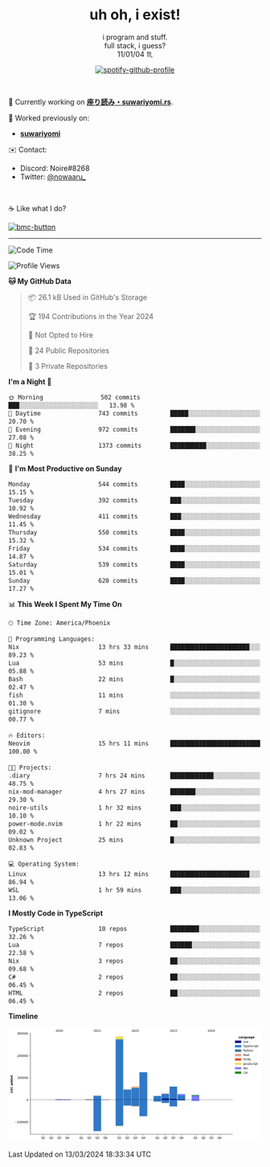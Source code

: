 <!--
**Nowaaru/nowaaru** is a ✨ _special_ ✨ repository because its `README.md` (this file) appears on your GitHub profile.

Here are some ideas to get you started:

- 🔭 I’m currently working on ...
- 🌱 I’m currently learning ...
- 👯 I’m looking to collaborate on ...
- 🤔 I’m looking for help with ...
- 💬 Ask me about ...
- 📫 How to reach me: ...
- 😄 Pronouns: ...
- ⚡ Fun fact: ...
-->

<h1 align="center"> uh oh, i exist!</h1>

<p align="center">
  i program and stuff.<br/>
  full stack, i guess?<br/>
  11/01/04 ♏ 
</p>

<!--
<p align="center">
╭──────────────────────────╮<br/>
│                        <a href="https://open.spotify.com/track/5iY3ZEHlQGFosdnROBDIg7?si=d7fd7fe8c7a747a1">Lavender</a>                      │<br/>
│               <a href="https://open.spotify.com/artist/6oeSQ4qmDQ7n89Rdt6tLLn?si=2773a05ce8b94a6c"><code>Rav</code></a>, <a href="https://open.spotify.com/artist/3vxcGARzVb3sETtt0Jxp7v?si=a4d26afacb46454f"><code>Kill Bill: The Rapper</code></a>               │<br/>
│             00:29 <a href="https://www.youtube.com/watch?v=dQw4w9WgXcQ">━━⬤</a>─────── 02:19              │<br/>
╰──────────────────────────╯<br/>
</p>
-->

<div align="center">

[![spotify-github-profile](https://spotify-github-profile.vercel.app/api/view?uid=fifkee&cover_image=true&theme=novatorem&bar_color=53b14f&bar_color_cover=true)](https://spotify-github-profile.vercel.app/api/view?uid=fifkee&redirect=true)

</div>
<br />

🦀 Currently working on **[座り読み・suwariyomi.rs](https://github.com/Nowaaru/suwariyomi.rs)**.

💫 Worked previously on: 
- **[suwariyomi](https://github.com/Nowaaru/suwariyomi)**



✉️ Contact:
- Discord: Noire#8268
- Twitter: <a href=https://twitter.com/@nowaaru_>@nowaaru_</a>

<br />

☕ Like what I do?

<a href="https://www.buymeacoffee.com/noire">
<img width="136" alt="bmc-button" src="https://user-images.githubusercontent.com/16274568/185726271-65d08167-e68c-49b1-bc12-8813b73cf0c0.png"></a>


---

<!--START_SECTION:waka-->
![Code Time](http://img.shields.io/badge/Code%20Time-877%20hrs%2055%20mins-blue)

![Profile Views](http://img.shields.io/badge/Profile%20Views-0-blue)

**🐱 My GitHub Data** 

> 📦 26.1 kB Used in GitHub's Storage 
 > 
> 🏆 194 Contributions in the Year 2024
 > 
> 🚫 Not Opted to Hire
 > 
> 📜 24 Public Repositories 
 > 
> 🔑 3 Private Repositories 
 > 
**I'm a Night 🦉** 

```text
🌞 Morning                502 commits         ███░░░░░░░░░░░░░░░░░░░░░░   13.98 % 
🌆 Daytime                743 commits         █████░░░░░░░░░░░░░░░░░░░░   20.70 % 
🌃 Evening                972 commits         ███████░░░░░░░░░░░░░░░░░░   27.08 % 
🌙 Night                  1373 commits        ██████████░░░░░░░░░░░░░░░   38.25 % 
```
📅 **I'm Most Productive on Sunday** 

```text
Monday                   544 commits         ████░░░░░░░░░░░░░░░░░░░░░   15.15 % 
Tuesday                  392 commits         ███░░░░░░░░░░░░░░░░░░░░░░   10.92 % 
Wednesday                411 commits         ███░░░░░░░░░░░░░░░░░░░░░░   11.45 % 
Thursday                 550 commits         ████░░░░░░░░░░░░░░░░░░░░░   15.32 % 
Friday                   534 commits         ████░░░░░░░░░░░░░░░░░░░░░   14.87 % 
Saturday                 539 commits         ████░░░░░░░░░░░░░░░░░░░░░   15.01 % 
Sunday                   620 commits         ████░░░░░░░░░░░░░░░░░░░░░   17.27 % 
```


📊 **This Week I Spent My Time On** 

```text
🕑︎ Time Zone: America/Phoenix

💬 Programming Languages: 
Nix                      13 hrs 33 mins      ██████████████████████░░░   89.23 % 
Lua                      53 mins             █░░░░░░░░░░░░░░░░░░░░░░░░   05.88 % 
Bash                     22 mins             █░░░░░░░░░░░░░░░░░░░░░░░░   02.47 % 
fish                     11 mins             ░░░░░░░░░░░░░░░░░░░░░░░░░   01.30 % 
gitignore                7 mins              ░░░░░░░░░░░░░░░░░░░░░░░░░   00.77 % 

🔥 Editors: 
Neovim                   15 hrs 11 mins      █████████████████████████   100.00 % 

🐱‍💻 Projects: 
.diary                   7 hrs 24 mins       ████████████░░░░░░░░░░░░░   48.75 % 
nix-mod-manager          4 hrs 27 mins       ███████░░░░░░░░░░░░░░░░░░   29.30 % 
noire-utils              1 hr 32 mins        ███░░░░░░░░░░░░░░░░░░░░░░   10.10 % 
power-mode.nvim          1 hr 22 mins        ██░░░░░░░░░░░░░░░░░░░░░░░   09.02 % 
Unknown Project          25 mins             █░░░░░░░░░░░░░░░░░░░░░░░░   02.83 % 

💻 Operating System: 
Linux                    13 hrs 12 mins      ██████████████████████░░░   86.94 % 
WSL                      1 hr 59 mins        ███░░░░░░░░░░░░░░░░░░░░░░   13.06 % 
```

**I Mostly Code in TypeScript** 

```text
TypeScript               10 repos            ████████░░░░░░░░░░░░░░░░░   32.26 % 
Lua                      7 repos             ██████░░░░░░░░░░░░░░░░░░░   22.58 % 
Nix                      3 repos             ██░░░░░░░░░░░░░░░░░░░░░░░   09.68 % 
C#                       2 repos             ██░░░░░░░░░░░░░░░░░░░░░░░   06.45 % 
HTML                     2 repos             ██░░░░░░░░░░░░░░░░░░░░░░░   06.45 % 
```



**Timeline**

![Lines of Code chart](https://raw.githubusercontent.com/Nowaaru/Nowaaru/main/assets/bar_graph.png)


 Last Updated on 13/03/2024 18:33:34 UTC
<!--END_SECTION:waka-->

<!--
[![Nowaaru's GitHub stats](https://github-readme-stats.vercel.app/api?username=Nowaaru&theme=dracula&show_icons=true)](https://github.com/anuraghazra/github-readme-stats)

[![Top Langs](https://github-readme-stats.vercel.app/api/top-langs/?username=Nowaaru&layout=compact&theme=dracula)](https://github.com/anuraghazra/github-readme-stats)
-->
